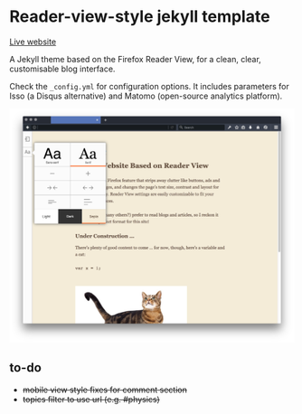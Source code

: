 # Reader-view-style jekyll template

[Live website](https://tabreturn.github.io/)

A Jekyll theme based on the Firefox Reader View, for a clean, clear,
customisable blog interface.

Check the ``_config.yml`` for configuration options. It includes parameters for
Isso (a Disqus alternative) and Matomo (open-source analytics platform).

![screenshot](screenshot.png)

## to-do
* ~~mobile view style fixes for comment section~~
* ~~topics filter to use url (e.g. #physics)~~
